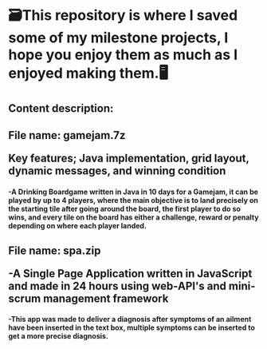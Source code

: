 <h1>🗃️This repository is where I saved some of my milestone projects, I hope you enjoy them as much as I enjoyed making them.🖥️</h1>
<h2>Content description:</h2>
<h2><p>File name: gamejam.7z</p>
<p>Key features; Java implementation, grid layout, dynamic messages, and winning condition </p></h2>
<h4>-A Drinking Boardgame written in Java in 10 days for a Gamejam, it can be played by up to 4 players, where the main objective is to land precisely on the starting tile after going around the board, the first player to do so wins, and every tile on the board has either a challenge, reward or penalty depending on where each player landed.</h4>
<p></p>
<p></p>
<h2><p>File name: spa.zip</p>
-A Single Page Application written in JavaScript and made in 24 hours using web-API's and mini-scrum management framework</h2>
<h4>-This app was made to deliver a diagnosis after symptoms of an ailment have been inserted in the text box, multiple symptoms can be inserted to get a more precise diagnosis.</h4>
